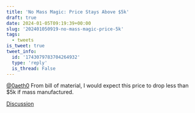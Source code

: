```yaml
---
title: 'No Mass Magic: Price Stays Above $5k'
draft: true
date: 2024-01-05T09:19:39+00:00
slug: '202401050919-no-mass-magic-price-5k'
tags:
  - tweets
is_tweet: true
tweet_info:
  id: '1743079783704264932'
  type: 'reply'
  is_thread: False
---
```




[@0aeth0](https://x.com/0aeth0) From bill of material, I would expect this price to drop less than $5k if mass manufactured.

[Discussion](https://x.com/sytelus/status/1743079783704264932)
